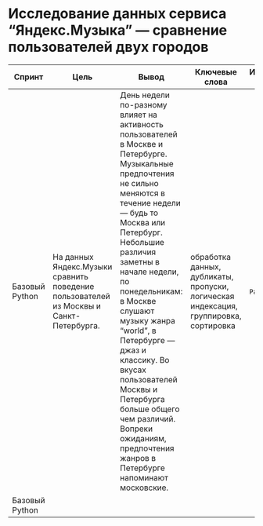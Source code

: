# Исследование данных сервиса “Яндекс.Музыка” — сравнение пользователей двух городов

Спринт| Цель | Вывод |Ключевые слова | Используемые библиотеки
------------- |------------------|---------------- | ---------------- | -----------------------
Базовый Python |На данных Яндекс.Музыки  сравнить поведение пользователей из Москвы и Санкт-Петербурга. | День недели по-разному влияет на активность пользователей в Москве и Петербурге. Музыкальные предпочтения не сильно меняются в течение недели — будь то Москва или Петербург. Небольшие различия заметны в начале недели, по понедельникам: в Москве слушают музыку жанра “world”, в Петербурге — джаз и классику. Во вкусах пользователей Москвы и Петербурга больше общего чем различий. Вопреки ожиданиям, предпочтения жанров в Петербурге напоминают московские.| обработка данных, дубликаты, пропуски, логическая индексация, группировка, сортировка | `Pandas`, `Python`
Базовый Python |